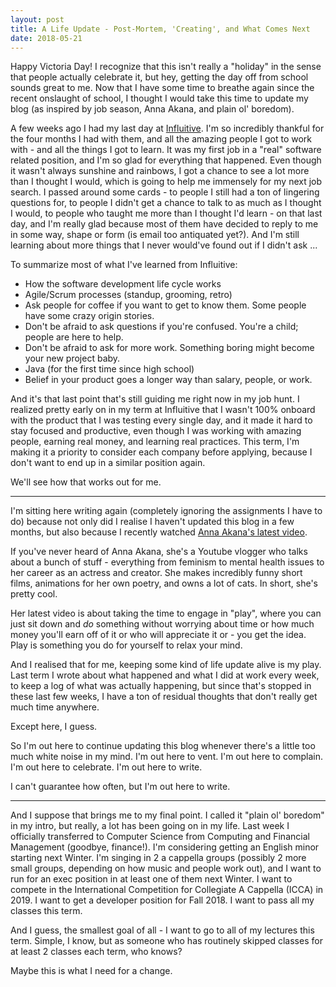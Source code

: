 ```yaml
---
layout: post
title: A Life Update - Post-Mortem, 'Creating', and What Comes Next
date: 2018-05-21
---
```


Happy Victoria Day! I recognize that this isn't really a "holiday" in the sense that people actually celebrate it, but hey, getting the day off from school sounds great to me. Now that I have some time to breathe again since the recent onslaught of school, I thought I would take this time to update my blog (as inspired by job season, Anna Akana, and plain ol' boredom).

A few weeks ago I had my last day at [Influitive](https://www.influitive.com). I'm so incredibly thankful for the four months I had with them, and all the amazing people I got to work with - and all the things I got to learn. It was my first job in a "real" software related position, and I'm so glad for everything that happened. Even though it wasn't always sunshine and rainbows, I got a chance to see a lot more than I thought I would, which is going to help me immensely for my next job search. I passed around some cards - to people I still had a ton of lingering questions for, to people I didn't get a chance to talk to as much as I thought I would, to people who taught me more than I thought I'd learn - on that last day, and I'm really glad because most of them have decided to reply to me in some way, shape or form (is email too antiquated yet?). And I'm still learning about more things that I never would've found out if I didn't ask ...

To summarize most of what I've learned from Influitive:
- How the software development life cycle works
- Agile/Scrum processes (standup, grooming, retro)
- Ask people for coffee if you want to get to know them. Some people have some crazy origin stories.
- Don't be afraid to ask questions if you're confused. You're a child; people are here to help.
- Don't be afraid to ask for more work. Something boring might become your new project baby.
- Java (for the first time since high school)
- Belief in your product goes a longer way than salary, people, or work.

And it's that last point that's still guiding me right now in my job hunt. I realized pretty early on in my term at Influitive that I wasn't 100% onboard with the product that I was testing every single day, and it made it hard to stay focused and productive, even though I was working with amazing people, earning real money, and learning real practices. This term, I'm making it a priority to consider each company before applying, because I don't want to end up in a similar position again.

We'll see how that works out for me.

---

I'm sitting here writing again (completely ignoring the assignments I have to do) because not only did I realise I haven't updated this blog in a few months, but also because I recently watched [Anna Akana's latest video](https://www.youtube.com/watch?v=gVhiEc4kd0Q).

If you've never heard of Anna Akana, she's a Youtube vlogger who talks about a bunch of stuff - everything from feminism to mental health issues to her career as an actress and creator. She makes incredibly funny short films, animations for her own poetry, and owns a lot of cats. In short, she's pretty cool.

Her latest video is about taking the time to engage in "play", where you can just sit down and *do* something without worrying about time or how much money you'll earn off of it or who will appreciate it or - you get the idea. Play is something you do for yourself to relax your mind.

And I realised that for me, keeping some kind of life update alive is my play. Last term I wrote about what happened and what I did at work every week, to keep a log of what was actually happening, but since that's stopped in these last few weeks, I have a ton of residual thoughts that don't really get much time anywhere.

Except here, I guess.

So I'm out here to continue updating this blog whenever there's a little too much white noise in my mind. I'm out here to vent. I'm out here to complain. I'm out here to celebrate. I'm out here to write.

I can't guarantee how often, but I'm out here to write.

---

And I suppose that brings me to my final point. I called it "plain ol' boredom" in my intro, but really, a lot has been going on in my life. Last week I officially transferred to Computer Science from Computing and Financial Management (goodbye, finance!). I'm considering getting an English minor starting next Winter. I'm singing in 2 a cappella groups (possibly 2 more small groups, depending on how music and people work out), and I want to run for an exec position in at least one of them next Winter. I want to compete in the International Competition for Collegiate A Cappella (ICCA) in 2019. I want to get a developer position for Fall 2018. I want to pass all my classes this term.

And I guess, the smallest goal of all - I want to go to all of my lectures this term. Simple, I know, but as someone who has routinely skipped classes for at least 2 classes each term, who knows? 

Maybe this is what I need for a change. 
